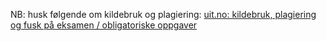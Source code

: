 NB: husk følgende om kildebruk og plagiering: 
[uit.no: kildebruk, plagiering og fusk på eksamen / obligatoriske oppgaver](https://uit.no/regelverk#v-pills-668459)

